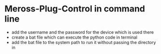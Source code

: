 # Meross-Plug-Control in command line

* add the username and the password for the device which is used there 
* create a bat file which can execute the python code in terminal 
* add the bat file to the system path to run it without passing the directory in 
